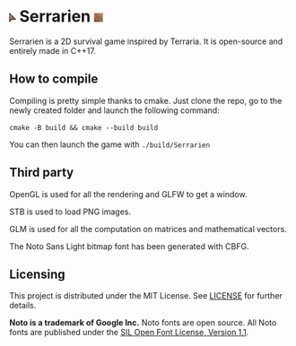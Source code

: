 # ![1] Serrarien ![2]
Serrarien is a 2D survival game inspired by Terraria. It is open-source
and entirely made in C++17.

## How to compile
Compiling is pretty simple thanks to cmake. Just clone the repo, go to
the newly created folder and launch the following command:
```shell
cmake -B build && cmake --build build
```
You can then launch the game with `./build/Serrarien`

## Third party
OpenGL is used for all the rendering and GLFW to get a window.

STB is used to load PNG images.

GLM is used for all the computation on matrices and mathematical
vectors.

The Noto Sans Light bitmap font has been generated with CBFG.

## Licensing
This project is distributed under the MIT License. See
[LICENSE](LICENSE) for further details.

**Noto is a trademark of Google Inc.** Noto fonts are open source. All
Noto fonts are published under the
[SIL Open Font License, Version 1.1][3].

[1]: res/images/cursor_dirt.png
[2]: res/images/blocks/dirt_block.png
[3]: http://scripts.sil.org/cms/scripts/page.php?site_id=nrsi&id=OFL